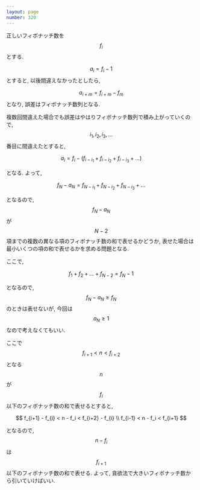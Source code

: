 ```yaml
---
layout: page
number: 320
---
```

正しいフィボナッチ数を $$ f_i $$ とする.

$$ a_i = f_i - 1 $$ とすると, 以後間違えなかったとしたら,

$$ a_{i+m} = f_{i+m} - f_m $$ となり, 誤差はフィボナッチ数列となる.

複数回間違えた場合でも誤差はやはりフィボナッチ数列で積み上がっていくので, $$ i_1, i_2, i_3, \dots $$ 番目に間違えたとすると,

$$
a_i = f_i - (f_{i-i_1} + f_{i-i_2} + f_{i-i_3} + \dots)
$$

となる. よって,

$$
f_N - a_N = f_{N-i_1} + f_{N-i_2} + f_{N-i_3} + \dots
$$

となるので, $$ f_N - a_N $$ が $$ N-2 $$ 項までの複数の異なる項のフィボナッチ数の和で表せるかどうか, 表せた場合は最小いくつの項の和で表せるかを求める問題となる.

ここで,

$$
f_1 + f_2 + \dots + f_{N-2} = f_N - 1
$$

となるので, $$ f_N - a_N \geq f_N $$ のときは表せないが, 今回は $$ a_N \geq 1 $$ なので考えなくてもいい.

ここで $$ f_{i+1} < n < f_{i+2} $$ となる $$ n $$ が $$ f_i $$ 以下のフィボナッチ数の和で表せるとすると,

$$
f_{i+1} - f_{i} < n - f_i < f_{i+2} - f_{i} \\
f_{i-1} < n - f_i < f_{i+1}
$$

となるので, $$ n - f_i $$ は $$ f_{i+1} $$ 以下のフィボナッチ数の和で表せる. よって, 貪欲法で大きいフィボナッチ数から引いていけばいい.
